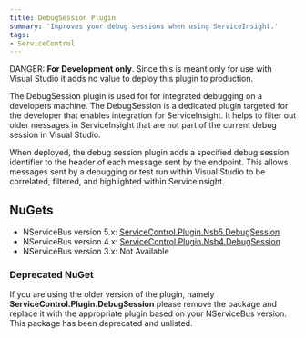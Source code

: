 ```yaml
---
title: DebugSession Plugin
summary: 'Improves your debug sessions when using ServiceInsight.'
tags:
- ServiceControl
---
```


DANGER: **For Development only**. Since this is meant only for use with Visual Studio it adds no value to deploy this plugin to production.

The DebugSession plugin is used for for integrated debugging on a developers machine. The DebugSession is a dedicated plugin targeted for the developer that enables integration for ServiceInsight. It helps to filter out older messages in ServiceInsight that are not part of the current debug session in Visual Studio.

When deployed, the debug session plugin adds a specified debug session identifier to the header of each message sent by the endpoint. This allows messages sent by a debugging or test run within Visual Studio to be correlated, filtered, and highlighted within ServiceInsight.


## NuGets

 * NServiceBus version 5.x: [ServiceControl.Plugin.Nsb5.DebugSession](https://www.nuget.org/packages/ServiceControl.Plugin.Nsb5.DebugSession)
 * NServiceBus version 4.x: [ServiceControl.Plugin.Nsb4.DebugSession](https://www.nuget.org/packages/ServiceControl.Plugin.Nsb4.DebugSession)
 * NServiceBus version 3.x: Not Available


### Deprecated NuGet

If you are using the older version of the plugin, namely **ServiceControl.Plugin.DebugSession** please remove the package and replace it with the appropriate plugin based on your NServiceBus version. This package has been deprecated and unlisted.
